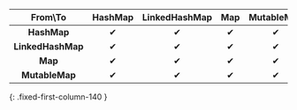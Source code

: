 |      From\To      | HashMap | LinkedHashMap | Map | MutableMap |
|:-----------------:|:-------:|:-------------:|:---:|:----------:|
|    **HashMap**    |    ✔    |       ✔       |  ✔  |     ✔      |
| **LinkedHashMap** |    ✔    |       ✔       |  ✔  |     ✔      |
|      **Map**      |    ✔    |       ✔       |  ✔  |     ✔      |
|  **MutableMap**   |    ✔    |       ✔       |  ✔  |     ✔      |
{: .fixed-first-column-140 }